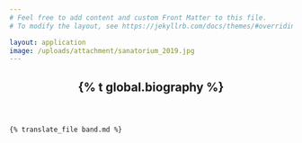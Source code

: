 ```yaml
---
# Feel free to add content and custom Front Matter to this file.
# To modify the layout, see https://jekyllrb.com/docs/themes/#overriding-theme-defaults

layout: application
image: /uploads/attachment/sanatorium_2019.jpg
---
```



<div class='pageWrapper'>
  <article class='biography'>
    <header>
      <h2 class='title'>{% t global.biography %}</h2>
    </header>

    {% translate_file band.md %}
  </article>
</div>
